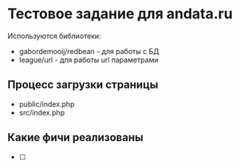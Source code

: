 # Тестовое задание для andata.ru

Используются библиотеки:

- gabordemooij/redbean - для работы с БД
- league/url - для работы url параметрами

## Процесс загрузки страницы

- public/index.php
- src/index.php

## Какие фичи реализованы

- [ ] 